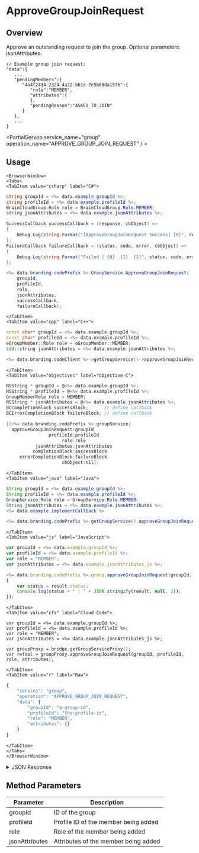 # ApproveGroupJoinRequest
## Overview
Approve an outstanding request to join the group. Optional parameters: jsonAttributes.

```
// Example group join request:
"data":{
   ...
   "pendingMembers":{
      "4a4f2434-2324-4a22-b61e-7e5b60da1575":{
         "role":"MEMBER",
         "attributes":{
         },
         "pendingReason":"ASKED_TO_JOIN"
      }
   },
   ...
}
```

<PartialServop service_name="group" operation_name="APPROVE_GROUP_JOIN_REQUEST" / >

## Usage

```mdx-code-block
<BrowserWindow>
<Tabs>
<TabItem value="csharp" label="C#">
```

```csharp
string groupId = <%= data.example.groupId %>;
string profileId = <%= data.example.profileId %>;
BrainCloudGroup.Role role = BrainCloudGroup.Role.MEMBER;
string jsonAttributes = <%= data.example.jsonAttributes %>;

SuccessCallback successCallback = (response, cbObject) =>
{
    Debug.Log(string.Format("[ApproveGroupJoinRequest Success] {0}", response));
};
FailureCallback failureCallback = (status, code, error, cbObject) =>
{
    Debug.Log(string.Format("Failed | {0}  {1}  {2}", status, code, error));
};

<%= data.branding.codePrefix %>.GroupService.ApproveGroupJoinRequest(
    groupId,
    profileId,
    role,
    jsonAttributes,
    successCallback,
    failureCallback);
```

```mdx-code-block
</TabItem>
<TabItem value="cpp" label="C++">
```

```cpp
const char* groupId = <%= data.example.groupId %>;
const char* profileId = <%= data.example.profileId %>;
eGroupMember::Role role = eGroupMember::MEMBER;
std::string jsonAttributes = <%= data.example.jsonAttributes %>;

<%= data.branding.codeClient %>->getGroupService()->approveGroupJoinRequest(groupId, profileId, role, jsonAttributes, this);
```

```mdx-code-block
</TabItem>
<TabItem value="objectivec" label="Objective-C">
```

```objectivec
NSString * groupId = @<%= data.example.groupId %>;
NSString * profileId = @<%= data.example.profileId %>;
GroupMemberRole role = MEMBER;
NSString * jsonAttributes = @<%= data.example.jsonAttributes %>;
BCCompletionBlock successBlock;      // define callback
BCErrorCompletionBlock failureBlock; // define callback

[[<%= data.branding.codePrefix %> groupService]
  approveGroupJoinRequest:groupId
                profileId:profileId
                     role:role
           jsonAttributes:jsonAttributes
          completionBlock:successBlock
     errorCompletionBlock:failureBlock
		             cbObject:nil];
```

```mdx-code-block
</TabItem>
<TabItem value="java" label="Java">
```

```java
String groupId = <%= data.example.groupId %>;
String profileId = <%= data.example.profileId %>;
GroupService.Role role = GroupService.Role.MEMBER;
String jsonAttributes = <%= data.example.jsonAttributes %>;
<%= data.example.implementCallback %>

<%= data.branding.codePrefix %>.getGroupService().approveGroupJoinRequest(groupId, profileId, role, jsonAttributes, this);
```

```mdx-code-block
</TabItem>
<TabItem value="js" label="JavaScript">
```

```javascript
var groupId = <%= data.example.groupId %>;
var profileId = <%= data.example.profileId %>;
var role = "MEMBER";
var jsonAttributes = <%= data.example.jsonAttributes_js %>;

<%= data.branding.codePrefix %>.group.approveGroupJoinRequest(groupId, profileId, role, attributes, result =>
{
	var status = result.status;
	console.log(status + " : " + JSON.stringify(result, null, 2));
});
```

```mdx-code-block
</TabItem>
<TabItem value="cfs" label="Cloud Code">
```

```cfscript
var groupId = <%= data.example.groupId %>;
var profileId = <%= data.example.profileId %>;
var role = "MEMBER";
var jsonAttributes = <%= data.example.jsonAttributes_js %>;

var groupProxy = bridge.getGroupServiceProxy();
var retVal = groupProxy.approveGroupJoinRequest(groupId, profileId, role, attributes);
```

```mdx-code-block
</TabItem>
<TabItem value="r" label="Raw">
```

```r
{
	"service": "group",
	"operation": "APPROVE_GROUP_JOIN_REQUEST",
	"data": {
		"groupId": "a-group-id",
		"profileId": "the-profile-id",
		"role": "MEMBER",
		"attributes": {}
	}
}
```

```mdx-code-block
</TabItem>
</Tabs>
</BrowserWindow>
```

<details>
<summary>JSON Response</summary>

```json
{
    "status": 200,
    "data": null
}
```
</details>

## Method Parameters
Parameter | Description
--------- | -----------
groupId | ID of the group
profileId | Profile ID of the member being added
role | Role of the member being added
jsonAttributes | Attributes of the member being added


